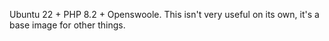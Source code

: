 Ubuntu 22 + PHP 8.2 + Openswoole. This isn't very useful on its own, it's a base image for other things.
